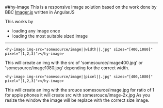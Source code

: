 ##hy-image
This is a responsive image solution based on the 
work done by BBC [Imager.js](https://github.com/BBC-News/Imager.js) written in
AngularJS

This works by
* loading any image once
* loading the most suitable sized image

---------
    
    <hy-image img-src="somesource/image||width||.jpg" sizes="[400,1080]" pixel="[1,2,3]"></hy-image>
This will create an img with the src of 'somesource/image400.jpg' or  'somesource/image1080.jpg' depending
for the correct width.

    <hy-image img-src="somesource/image||pixel||.jpg" sizes="[400,1080]" pixel="[1,2,3]"></hy-image>

This will create an img with the srouce somesource/image.jpg for ratio of 1 for apple phones it 
will create src with somesrouce/image-2x.jpg
As you resize the window the image will be replace with the correct size image.
